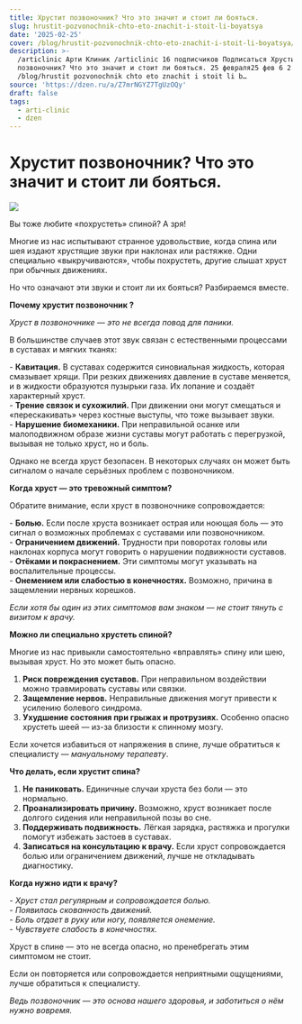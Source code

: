 ```yaml
---
title: Хрустит позвоночник? Что это значит и стоит ли бояться.
slug: hrustit-pozvonochnik-chto-eto-znachit-i-stoit-li-boyatsya
date: '2025-02-25'
cover: /blog/hrustit-pozvonochnik-chto-eto-znachit-i-stoit-li-boyatsya/cover.jpg
description: >-
  /articlinic Арти Клиник /articlinic 16 подписчиков Подписаться Хрустит
  позвоночник? Что это значит и стоит ли бояться. 25 февраля25 фев 6 2 мин
  /blog/hrustit pozvonochnik chto eto znachit i stoit li b…
source: 'https://dzen.ru/a/Z7mrNGYZ7TgUzOQy'
draft: false
tags:
  - arti-clinic
  - dzen
---
```


# Хрустит позвоночник? Что это значит и стоит ли бояться.

![](/blog/hrustit-pozvonochnik-chto-eto-znachit-i-stoit-li-boyatsya/img-0.jpg)

Вы тоже любите «похрустеть» спиной? А зря!  
  
Многие из нас испытывают странное удовольствие, когда спина или шея издают хрустящие звуки при наклонах или растяжке. Одни специально «выкручиваются», чтобы похрустеть, другие слышат хруст при обычных движениях.

Но что означают эти звуки и стоит ли их бояться? Разбираемся вместе.  
  
**Почему хрустит позвоночник ?**  
  
_Хруст в позвоночнике — это не всегда повод для паники._

В большинстве случаев этот звук связан с естественными процессами в суставах и мягких тканях:  
  
\- **Кавитация.** В суставах содержится синовиальная жидкость, которая смазывает хрящи. При резких движениях давление в суставе меняется, и в жидкости образуются пузырьки газа. Их лопание и создаёт характерный хруст.  
\- **Трение связок и сухожилий.** При движении они могут смещаться и «перескакивать» через костные выступы, что тоже вызывает звуки.  
\- **Нарушение биомеханики.** При неправильной осанке или малоподвижном образе жизни суставы могут работать с перегрузкой, вызывая не только хруст, но и боль.  
  
Однако не всегда хруст безопасен. В некоторых случаях он может быть сигналом о начале серьёзных проблем с позвоночником.  

**Когда хруст — это тревожный симптом?**  
  
Обратите внимание, если хруст в позвоночнике сопровождается:  
  
\- **Болью.** Если после хруста возникает острая или ноющая боль — это сигнал о возможных проблемах с суставами или позвоночником.  
\- **Ограничением движений.** Трудности при поворотах головы или наклонах корпуса могут говорить о нарушении подвижности суставов.  
\- **Отёками и покраснением.** Эти симптомы могут указывать на воспалительные процессы.  
\- **Онемением или слабостью в конечностях.** Возможно, причина в защемлении нервных корешков.  
  
_Если хотя бы один из этих симптомов вам знаком — не стоит тянуть с визитом к врачу._  
  
**Можно ли специально хрустеть спиной?**  
  
Многие из нас привыкли самостоятельно «вправлять» спину или шею, вызывая хруст. Но это может быть опасно.  
  
1. **Риск повреждения суставов.** При неправильном воздействии можно травмировать суставы или связки.  
2. **Защемление нервов.** Неправильные движения могут привести к усилению болевого синдрома.  
3. **Ухудшение состояния при грыжах и протрузиях.** Особенно опасно хрустеть шеей — из-за близости к спинному мозгу.  
  
Если хочется избавиться от напряжения в спине, лучше обратиться к специалисту — _мануальному терапевту_.  
  
**Что делать, если хрустит спина?**  
  
1. **Не паниковать.** Единичные случаи хруста без боли — это нормально.  
2. **Проанализировать причину.** Возможно, хруст возникает после долгого сидения или неправильной позы во сне.  
3. **Поддерживать подвижность.** Лёгкая зарядка, растяжка и прогулки помогут избежать застоев в суставах.  
4. **Записаться на консультацию к врачу.** Если хруст сопровождается болью или ограничением движений, лучше не откладывать диагностику.  
  
**Когда нужно идти к врачу?**  
  
_\- Хруст стал регулярным и сопровождается болью._  
_\- Появилась скованность движений._  
_\- Боль отдает в руку или ногу, появляется онемение._  
_\- Чувствуете слабость в конечностях._  
  
Хруст в спине — это не всегда опасно, но пренебрегать этим симптомом не стоит.

Если он повторяется или сопровождается неприятными ощущениями, лучше обратиться к специалисту.

_Ведь позвоночник — это основа нашего здоровья, и заботиться о нём нужно вовремя._